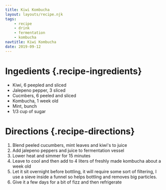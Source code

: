 ```yaml
---
title: Kiwi Kombucha
layout: layouts/recipe.njk
tags:
    - recipe
    - drink
    - fermentation    
    - kombucha
navtitle: Kiwi Kombucha
date: 2019-09-12
---
```

# Ingedients {.recipe-ingredients}

* Kiwi, 6 peepled and sliced
* Jalepeno pepper, 3 sliced
* Cucmbers, 6 peeled and sliced
* Kombucha, 1 week old
* Mint, bunch
* 1/3 cup of sugar

# Directions {.recipe-directions}

1. Blend peeled cucumbers, mint leaves and kiwi's to juice
2. Add jalepeno peppers and juice to fermentation vessel
3. Lower heat and simmer for 15 minutes
4. Leave to cool and then add to 4 liters of freshly made kombucha about a week old
5. Let it sit overnight before bottling, it will require some sort of filtering, I use a sieve inside a funnel so helps bottling and removes big particles.
6. Give it a few days for a bit of fizz and then refrigerate
